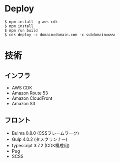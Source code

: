 # Deploy

```
$ npm install -g aws-cdk
$ npm install
$ npm run build
$ cdk deploy -c domain=domain.com -c subdomain=www
```

# 技術

## インフラ

- AWS CDK
- Amazon Route 53
- Amazon CloudFront
- Amazon S3

## フロント

- Bulma 0.8.0 (CSSフレームワーク)
- Gulp 4.0.2 (タスクランナー)
- typescript 3.7.2 (CDK構成用)
- Pug
- SCSS
